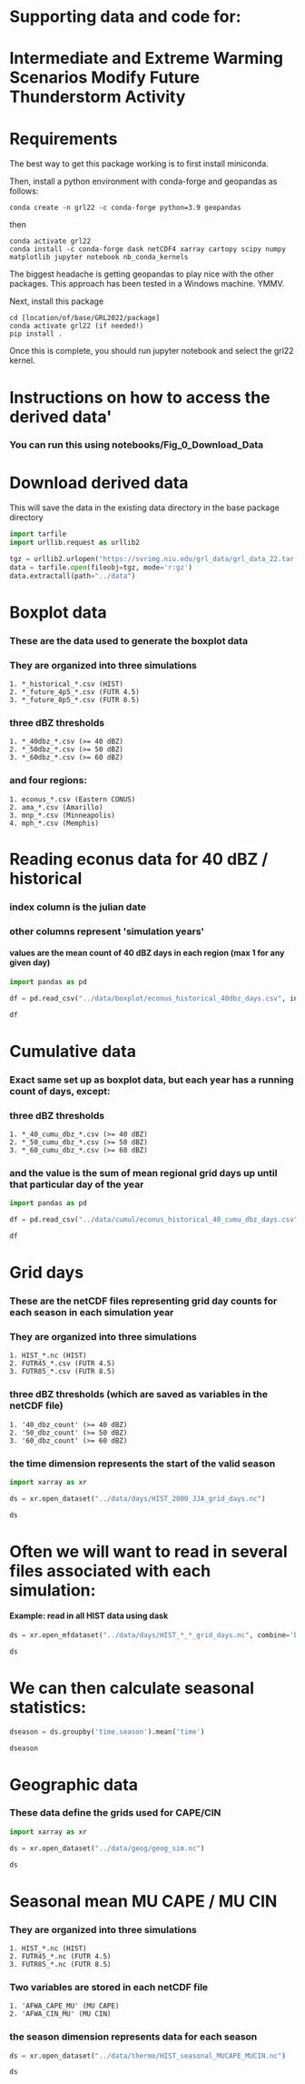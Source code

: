 # Supporting data and code for:

# Intermediate and Extreme Warming Scenarios Modify Future Thunderstorm Activity

# Requirements

The best way to get this package working is to first install miniconda.

Then, install a python environment with conda-forge and geopandas as follows:

```
conda create -n grl22 -c conda-forge python=3.9 geopandas
```

then

```
conda activate grl22
conda install -c conda-forge dask netCDF4 xarray cartopy scipy numpy matplotlib jupyter notebook nb_conda_kernels
```

The biggest headache is getting geopandas to play nice with the other packages.  This approach has been tested in a Windows machine. YMMV.

Next, install this package

```
cd [location/of/base/GRL2022/package]
conda activate grl22 (if needed!)
pip install .
```

Once this is complete, you should run jupyter notebook and select the grl22 kernel.

# Instructions on how to access the derived data'

### You can run this using notebooks/Fig_0_Download_Data

# Download derived data

This will save the data in the existing data directory in the base package directory


```python
import tarfile
import urllib.request as urllib2

tgz = urllib2.urlopen("https://svrimg.niu.edu/grl_data/grl_data_22.tar.gz")
data = tarfile.open(fileobj=tgz, mode='r:gz')
data.extractall(path="../data")
```

# Boxplot data

### These are the data used to generate the boxplot data
### They are organized into three simulations

```
1. *_historical_*.csv (HIST)
2. *_future_4p5_*.csv (FUTR 4.5)
3. *_future_8p5_*.csv (FUTR 8.5)
```

### three dBZ thresholds

```
1. *_40dbz_*.csv (>= 40 dBZ)
2. *_50dbz_*.csv (>= 50 dBZ)
3. *_60dbz_*.csv (>= 60 dBZ)
```

### and four regions:

```
1. econus_*.csv (Eastern CONUS)
2. ama_*.csv (Amarillo)
3. mnp_*.csv (Minneapolis)
4. mph_*.csv (Memphis)
```


# Reading econus data for 40 dBZ / historical

### index column is the julian date
### other columns represent 'simulation years'

#### values are the mean count of 40 dBZ days in each region (max 1 for any given day)


```python
import pandas as pd

df = pd.read_csv("../data/boxplot/econus_historical_40dbz_days.csv", index_col=0, parse_dates=True)

df
```

# Cumulative data

### Exact same set up as boxplot data, but each year has a running count of days, except:

### three dBZ thresholds

```
1. *_40_cumu_dbz_*.csv (>= 40 dBZ)
2. *_50_cumu_dbz_*.csv (>= 50 dBZ)
3. *_60_cumu_dbz_*.csv (>= 60 dBZ)
```

### and the value is the sum of mean regional grid days up until that particular day of the year


```python
import pandas as pd

df = pd.read_csv("../data/cumul/econus_historical_40_cumu_dbz_days.csv", index_col=0, parse_dates=True)

df
```

# Grid days

### These are the netCDF files representing grid day counts for each season in each simulation year

### They are organized into three simulations

```
1. HIST_*.nc (HIST)
2. FUTR45_*.csv (FUTR 4.5)
3. FUTR85_*.csv (FUTR 8.5)
```

### three dBZ thresholds (which are saved as variables in the netCDF file)

```
1. '40_dbz_count' (>= 40 dBZ)
2. '50_dbz_count' (>= 50 dBZ)
3. '60_dbz_count' (>= 60 dBZ)
```

### the time dimension represents the start of the valid season


```python
import xarray as xr

ds = xr.open_dataset("../data/days/HIST_2000_JJA_grid_days.nc")

ds
```

# Often we will want to read in several files associated with each simulation:

#### Example: read in all HIST data using dask


```python
ds = xr.open_mfdataset("../data/days/HIST_*_*_grid_days.nc", combine='by_coords')

ds
```

# We can then calculate seasonal statistics:


```python
dseason = ds.groupby('time.season').mean('time')

dseason
```

# Geographic data

### These data define the grids used for CAPE/CIN


```python
import xarray as xr

ds = xr.open_dataset("../data/geog/geog_sim.nc")

ds
```

# Seasonal mean MU CAPE / MU CIN

### They are organized into three simulations

```
1. HIST_*.nc (HIST)
2. FUTR45_*.nc (FUTR 4.5)
3. FUTR85_*.nc (FUTR 8.5)
```

### Two variables are stored in each netCDF file

```
1. 'AFWA_CAPE_MU' (MU CAPE)
2. 'AFWA_CIN_MU' (MU CIN)
```

### the season dimension represents data for each season


```python
ds = xr.open_dataset("../data/thermo/HIST_seasonal_MUCAPE_MUCIN.nc")

ds
```

